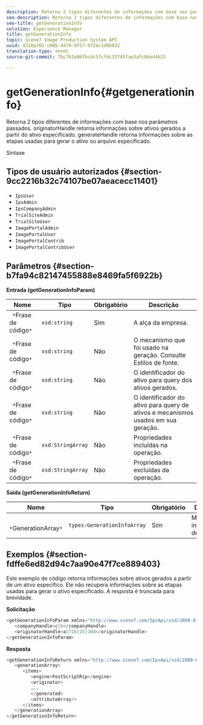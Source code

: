 ```yaml
---
description: Retorna 2 tipos diferentes de informações com base nos parâmetros passados. originatorHandle retorna informações sobre ativos gerados a partir do ativo especificado. generateHandle retorna informações sobre as etapas usadas para gerar o ativo ou arquivo especificado.
seo-description: Retorna 2 tipos diferentes de informações com base nos parâmetros passados. originatorHandle retorna informações sobre ativos gerados a partir do ativo especificado. generateHandle retorna informações sobre as etapas usadas para gerar o ativo ou arquivo especificado.
seo-title: getGenerationInfo
solution: Experience Manager
title: getGenerationInfo
topic: Scene7 Image Production System API
uuid: 4310a702-c08b-4479-9f57-9f2bc1d6b032
translation-type: tm+mt
source-git-commit: 7bc7b3a86fbcdc57cfdc31745fae3afc06e44b15

---
```



# getGenerationInfo{#getgenerationinfo}

Retorna 2 tipos diferentes de informações com base nos parâmetros passados. originatorHandle retorna informações sobre ativos gerados a partir do ativo especificado. generateHandle retorna informações sobre as etapas usadas para gerar o ativo ou arquivo especificado.

Sintaxe

## Tipos de usuário autorizados {#section-9cc2216b32c74107be07aeacecc11401}

* `IpsUser`
* `IpsAdmin`
* `IpsCompanyAdmin`
* `TrialSiteAdmin`
* `TrialSiteUser`
* `ImagePortalAdmin`
* `ImagePortalUser`
* `ImagePortalContrib`
* `ImagePortalContribUser`

## Parâmetros {#section-b7fa94c82147455888e8469fa5f6922b}

**Entrada (getGenerationInfoParam)**

| Nome | Tipo | Obrigatório | Descrição |
|---|---|---|---|
| ` *`Frase de código`*` | `xsd:string` | Sim | A alça da empresa. |
| ` *`Frase de código`*` | `xsd:string` | Não | O mecanismo que foi usado na geração. Consulte Estilos de fonte. |
| ` *`Frase de código`*` | `xsd:string` | Não | O identificador do ativo para query dos ativos gerados. |
| ` *`Frase de código`*` | `xsd:string` | Não | O identificador do ativo para query de ativos e mecanismos usados em sua geração. |
| ` *`Frase de código`*` | `xsd:StringArray` | Não | Propriedades incluídas na operação. |
| ` *`Frase de código`*` | `xsd:StringArray` | Não | Propriedades excluídas da operação. |

**Saída (getGenerationInfoReturn)**

| Nome | Tipo | Obrigatório | Descrição |
|---|---|---|---|
| ` *`GenerationArray`*` | `types:GenerationInfoArray` | Sim | Matriz de informações de geração. |

## Exemplos {#section-fdffe6ed82d94c7aa90e47f7ce889403}

Este exemplo de código retorna informações sobre ativos gerados a partir de um ativo específico. Ele não recupera informações sobre as etapas usadas para gerar o ativo especificado. A resposta é truncada para brevidade.

**Solicitação**

```java
<getGenerationInfoParam xmlns="http://www.scene7.com/IpsApi/xsd/2008-01-15">
   <companyHandle>c|6</companyHandle>
   <originatorHandle>a|716|25|160</originatorHandle>
</getGenerationInfoParam>
```

**Resposta**

```java
<getGenerationInfoReturn xmlns="http://www.scene7.com/IpsApi/xsd/2008-01-15">
   <generationArray>
      <items>
         <engine>PostScriptRip</engine>
         <originator>
         ...
         </generated>
         <attributeArray/>
      </items>
   </generationArray>
</getGenerationInfoReturn>
```

